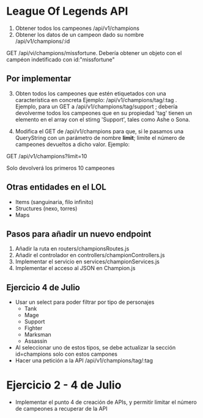 # League Of Legends API

1. Obtener todos los campeones /api/v1/champions
2. Obtener los datos de un campeon dado su nombre /api/v1/champions/:id

GET /api/vi/champions/missfortune. Debería obtener un objeto con el campéon indetificado con id:"missfortune"

## Por implementar

3. Obten todos los campeones que estén etiquetados con una característica en concreta 
Ejemplo: /api/v1/champions/tag/:tag . Ejemplo, para un GET a /api/v1/champions/tag/support ; debería devolverme todos los campeones que en su propiedad 'tag' tienen un elemento en el array con el stirng 'Support', tales como Ashe o Sona.

4. Modifica el GET de /api/v1/champions para que, si le pasamos una QueryString con un parámetro de nombre __limit__; limite el número de campeones devueltos a dicho valor. 
Ejemplo:

GET /api/v1/champions?limit=10 

Solo devolverá los primeros 10 campeones

## Otras entidades en el LOL

- Items (sanguinaria, filo infinito)
- Structures (nexo, torres)
- Maps

## Pasos para añadir un nuevo endpoint

1. Añadir la ruta en routers/championsRoutes.js
2. Añadir el controlador en controllers/championControllers.js
3. Implementar el servicio en services/championServices.js
4. Implementar el acceso al JSON en Champion.js


## Ejercicio 4 de Julio

- Usar un select para poder filtrar por tipo de personajes 
   - Tank
   - Mage
   - Support
   - Fighter
   - Marksman
   - Assassin
- Al seleccionar uno de estos tipos, se debe actualizar la sección id=champions solo con estos campones
- Hacer una petición a la API /api/v1/champions/tag/:tag

# Ejercicio 2 - 4 de Julio
- Implementar el punto 4 de creación de APIs, y permitir limitar el número de campeones a recuperar de la API